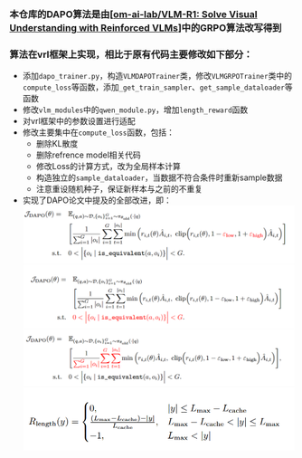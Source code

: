 ### 本仓库的DAPO算法是由[[om-ai-lab/VLM-R1: Solve Visual Understanding with Reinforced VLMs](https://github.com/om-ai-lab/VLM-R1/tree/main?tab=readme-ov-file)]中的GRPO算法改写得到

### 算法在vrl框架上实现，相比于原有代码主要修改如下部分：

- 添加`dapo_trainer.py`，构造`VLMDAPOTrainer`类，修改`VLMGRPOTrainer`类中的`compute_loss`等函数，添加`_get_train_sampler`、`get_sample_dataloader`等函数
- 修改`vlm_modules`中的`qwen_module.py`，增加`length_reward`函数
- 对vrl框架中的参数设置进行适配
- 修改主要集中在`compute_loss`函数，包括：
  - 删除KL散度
  - 删除refrence  model相关代码
  - 修改Loss的计算方式，改为全局样本计算
  - 构造独立的`sample_dataloader`，当数据不符合条件时重新sample数据
  - 注意重设随机种子，保证新样本与之前的不重复
- 实现了DAPO论文中提及的全部改进，即：
![001](./assets/001.png)
![002](./assets/002.png)
![004](./assets/004.png)
![003](./assets/003.png)

